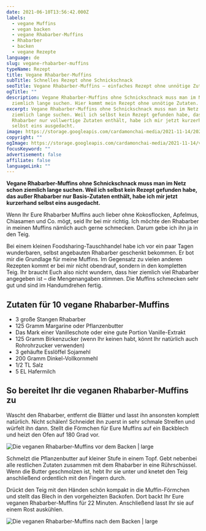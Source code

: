 ```yaml
---
date: 2021-06-10T13:56:42.000Z
labels:
  - vegane Muffins
  - vegan backen
  - vegane Rhabarber-Muffins
  - Rhabarber
  - backen
  - vegane Rezepte
language: de
slug: vegane-rhabarber-muffins
typeName: Rezept
title: Vegane Rhabarber-Muffins
subTitle: Schnelles Rezept ohne Schnickschnack
seoTitle: Vegane Rhabarber-Muffins – einfaches Rezept ohne unnötige Zutaten
ogTitle: ""
description: Vegane Rhabarber-Muffins ohne Schnickschnack muss man im Netz schon
  ziemlich lange suchen. Hier kommt mein Rezept ohne unnötige Zutaten.
excerpt: Vegane Rhabarber-Muffins ohne Schnickschnack muss man im Netz schon
  ziemlich lange suchen. Weil ich selbst kein Rezept gefunden habe, dass außer
  Rhabarber nur vollwertige Zutaten enthält, habe ich mir jetzt kurzerhand
  selbst eins ausgedacht.
image: https://storage.googleapis.com/cardamonchai-media/2021-11-14/2021-06-09-rhabarber-muffins-nach-dem-backen-17final-1-imagine-787848_977935_1024_768/640.webp
copyright: ""
ogImage: https://storage.googleapis.com/cardamonchai-media/2021-11-14/vegane-rhabarber-muffins-fb-imagine-787848_977936_1200_628/640.webp
focusKeyword: ""
advertisement: false
affiliate: false
languageLink: ""
---
```


**Vegane Rhabarber-Muffins ohne Schnickschnack muss man im Netz schon ziemlich lange suchen. Weil ich selbst kein Rezept gefunden habe, das außer Rhabarber nur Basis-Zutaten enthält, habe ich mir jetzt kurzerhand selbst eins ausgedacht.**

Wenn Ihr Eure Rhabarber Muffins auch lieber ohne Kokosflocken, Apfelmus, Chiasamen und Co. mögt, seid Ihr bei mir richtig. Ich möchte den Rhabarber in meinen Muffins nämlich auch gerne schmecken. Darum gebe ich ihn ja in den Teig.

Bei einem kleinen Foodsharing-Tauschhandel habe ich vor ein paar Tagen wunderbaren, selbst angebauten Rhabarber geschenkt bekommen. Er bot mir die Grundlage für meine Muffins. Im Gegensatz zu vielen anderen Rezepten kommt er bei mir nicht obendrauf, sondern in den kompletten Teig. Ihr braucht Euch also nicht wundern, dass hier ziemlich viel Rhabarber angegeben ist – die Mengenangaben stimmen. Die Muffins schmecken sehr gut und sind im Handumdrehen fertig.

## Zutaten für 10 vegane Rhabarber-Muffins

- 3 große Stangen Rhabarber
- 125 Gramm Margarine oder Pflanzenbutter
- Das Mark einer Vanilleschote oder eine gute Portion Vanille-Extrakt
- 125 Gramm Birkenzucker (wenn Ihr keinen habt, könnt Ihr natürlich auch Rohrohrzucker verwenden)
- 3 gehäufte Esslöffel Sojamehl
- 200 Gramm Dinkel-Vollkornmehl
- 1/2 TL Salz
- 5 EL Hafermilch

## So bereitet Ihr die veganen Rhabarber-Muffins zu

Wascht den Rhabarber, entfernt die Blätter und lasst ihn ansonsten komplett natürlich. Nicht schälen! Schneidet ihn zuerst in sehr schmale Streifen und würfelt ihn dann. Stellt die Förmchen für Eure Muffins auf ein Backblech und heizt den Ofen auf 180 Grad vor.

![Die veganen Rhabarber-Muffins vor dem Backen | large](https://storage.googleapis.com/cardamonchai-media/2021-11-14/2021-06-09-rhabarber-muffins-vor-dem-backenfinal-imagine-686838_8e7d34_1024_768/640.webp 'Die veganen Rhabarber-Muffins vor dem Backen')

Schmelzt die Pflanzenbutter auf kleiner Stufe in einem Topf. Gebt nebenbei alle restlichen Zutaten zusammen mit dem Rhabarber in eine Rührschüssel. Wenn die Butter geschmolzen ist, hebt Ihr sie unter und knetet den Teig anschließend ordentlich mit den Fingern durch.

Drückt den Teig mit den Händen schön kompakt in die Muffin-Förmchen und stellt das Blech in den vorgeheizten Backofen. Dort backt Ihr Eure veganen Rhabarber-Muffins für 22 Minuten. Anschließend lasst Ihr sie auf einem Rost auskühlen.

![Die veganen Rhabarber-Muffins nach dem Backen | large](https://storage.googleapis.com/cardamonchai-media/2021-11-14/2021-06-09-rhabarber-muffins-21final-imagine-686848_806c36_1024_768/640.webp 'Die veganen Rhabarber-Muffins nach dem Backen')
